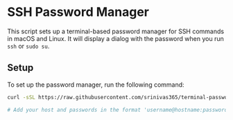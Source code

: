 # SSH Password Manager

This script sets up a terminal-based password manager for SSH commands in macOS and Linux. It will display a dialog with the password when you run `ssh` or `sudo su`.

## Setup

To set up the password manager, run the following command:

```bash
curl -sSL https://raw.githubusercontent.com/srinivas365/terminal-password-manager/main/setup.sh | bash

# Add your host and passwords in the format 'username@hostname:password' to ~/.ssh_passwords
```
